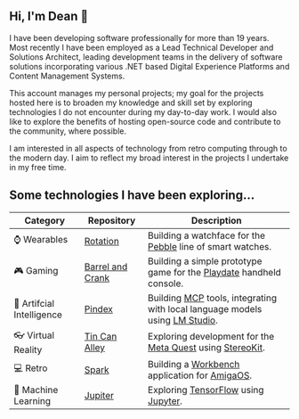 ## Hi, I'm Dean 👋

I have been developing software professionally for more than 19 years. Most recently I have been employed as a Lead Technical Developer and Solutions Architect, leading development teams in the delivery of software solutions incorporating various .NET based Digital Experience Platforms and Content Management Systems. 

This account manages my personal projects; my goal for the projects hosted here is to broaden my knowledge and skill set by exploring technologies I do not encounter during my day-to-day work. I would also like to explore the benefits of hosting open-source code and contribute to the community, where possible.

I am interested in all aspects of technology from retro computing through to the modern day. I aim to reflect my broad interest in the projects I undertake in my free time.

## Some technologies I have been exploring...

| Category | Repository | Description |
|---|---|---|
| :watch: Wearables | [Rotation](https://github.com/deans-code/rotation) | Building a watchface for the [Pebble](https://repebble.com/) line of smart watches. |
| :video_game: Gaming| [Barrel and Crank](https://github.com/deans-code/barrel-and-crank) | Building a simple prototype game for the [Playdate](https://play.date/) handheld console. |
| :crystal_ball: Artifcial Intelligence | [Pindex](https://github.com/deans-code/pindex) | Building [MCP](https://en.wikipedia.org/wiki/Model_Context_Protocol) tools, integrating with local language models using [LM Studio](https://lmstudio.ai/). |
| :eyeglasses: Virtual Reality | [Tin Can Alley](https://github.com/deans-code/tin-can-alley) | Exploring development for the [Meta Quest](https://www.meta.com/gb/quest/) using [StereoKit](https://stereokit.net/). |
| :computer: Retro | [Spark](https://github.com/deans-code/spark) | Building a [Workbench](https://en.wikipedia.org/wiki/Workbench_(AmigaOS)) application for [AmigaOS](https://en.wikipedia.org/wiki/AmigaOS). |
| :telescope: Machine Learning | [Jupiter](https://github.com/deans-code/jupiter) | Exploring [TensorFlow](https://www.tensorflow.org/) using [Jupyter](https://jupyter.org/). |